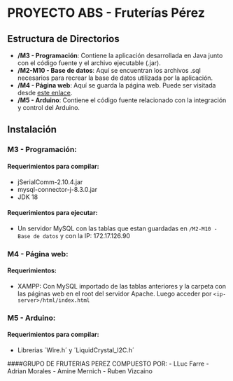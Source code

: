 # PROYECTO ABS - Fruterías Pérez

## Estructura de Directorios

- **/M3 - Programación**: Contiene la aplicación desarrollada en Java junto con el código fuente y el archivo ejecutable (.jar).
- **/M2-M10 - Base de datos**: Aquí se encuentran los archivos .sql necesarios para recrear la base de datos utilizada por la aplicación.
- **/M4 - Página web**: Aquí se guarda la página web. Puede ser visitada desde [este enlace](https://rubenvizros.github.io/FRUTERIAS-PEREZ/).
- **/M5 - Arduino**: Contiene el código fuente relacionado con la integración y control del Arduino.

## Instalación

### M3 - Programación:

#### Requerimientos para compilar:

- jSerialComm-2.10.4.jar
- mysql-connector-j-8.3.0.jar
- JDK 18

#### Requerimientos para ejecutar:

- Un servidor MySQL con las tablas que estan guardadas en `/M2-M10 - Base de datos` y con la IP: 172.17.126.90

### M4 - Página web:

#### Requerimientos:

- XAMPP: Con MySQL importado de las tablas anteriores y la carpeta con las páginas web en el root del servidor Apache. Luego acceder por `<ip-server>/html/index.html`

### M5 - Arduino:

#### Requerimientos para compilar:

- Librerias ´Wire.h´ y ´LiquidCrystal_I2C.h´ 

####GRUPO DE FRUTERIAS PEREZ COMPUESTO POR: 
	- LLuc Farre
	- Adrian Morales
	- Amine Mernich
	- Ruben Vizcaino